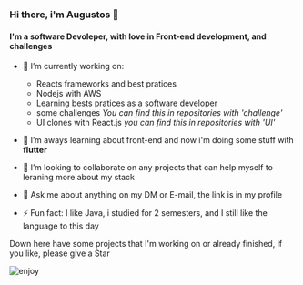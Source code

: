 ### Hi there, i'm Augustos 👋 
#### I'm a software Devoleper, with love in Front-end development, and challenges

- 🔭 I’m currently working on:
  - Reacts frameworks and best pratices
  - Nodejs with AWS
  - Learning bests pratices as a software developer
  - some challenges _You can find this in repositories with 'challenge'_
  - UI clones with React.js _you can find this in repositories with 'UI'_

- 🌱 I’m aways learning about front-end and now i'm doing some stuff with **flutter** 

- 👯 I’m looking to collaborate on any projects that can help myself to leraning more about my stack

- 💬 Ask me about anything on my DM or E-mail, the link is in my profile

- ⚡ Fun fact: I like Java, i studied for 2 semesters, and I still like the language to this day

Down here have some projects that I'm working on or already finished, if you like, please give a Star 


![enjoy](https://user-images.githubusercontent.com/47693479/87347968-627ed900-c52a-11ea-943d-f6b0ccf8916e.gif)

